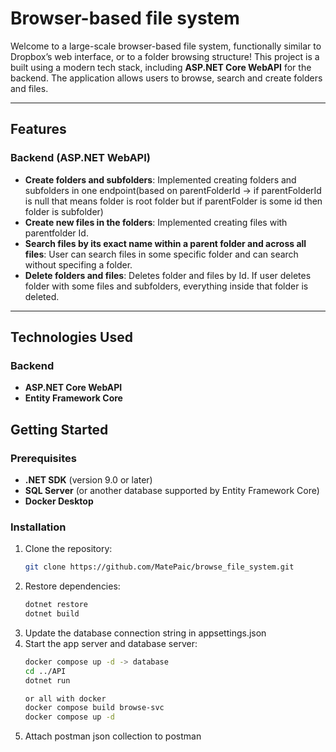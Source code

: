 # Browser-based file system

Welcome to a large-scale browser-based file system, functionally similar to Dropbox’s web interface, or to a folder browsing structure! This project is a built using a modern tech stack, including **ASP.NET Core WebAPI** for the backend. The application allows users to browse, search and create folders and files.

---

## Features

### Backend (ASP.NET WebAPI)
- **Create folders and subfolders**: Implemented creating folders and subfolders in one endpoint(based on parentFolderId -> if parentFolderId is null that means folder is root folder but if parentFolder is some id then folder is subfolder)
- **Create new files in the folders**: Implemented creating files with parentfolder Id.
- **Search files by its exact name within a parent folder and across all files**: User can search files in some specific folder and can search without specifing a folder.
- **Delete folders and files**: Deletes folder and files by Id. If user deletes folder with some files and subfolders, everything inside that folder is deleted.

---

## Technologies Used

### Backend
- **ASP.NET Core WebAPI**
- **Entity Framework Core**

## Getting Started

### Prerequisites
- **.NET SDK** (version 9.0 or later)
- **SQL Server** (or another database supported by Entity Framework Core)
- **Docker Desktop**
  
### Installation
1. Clone the repository:
   ```bash
   git clone https://github.com/MatePaic/browse_file_system.git
2. Restore dependencies:
   ```bash
   dotnet restore
   dotnet build
3. Update the database connection string in appsettings.json
4. Start the app server and database server:
   ```bash
   docker compose up -d -> database
   cd ../API
   dotnet run

   or all with docker 
   docker compose build browse-svc
   docker compose up -d
5. Attach postman json collection to postman
